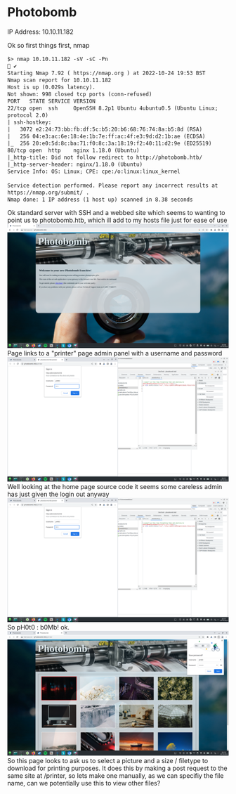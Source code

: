 # Photobomb


IP Address: 10.10.11.182

Ok so first things first, nmap

```
$> nmap 10.10.11.182 -sV -sC -Pn                                                                                                                           ✔ 
Starting Nmap 7.92 ( https://nmap.org ) at 2022-10-24 19:53 BST
Nmap scan report for 10.10.11.182
Host is up (0.029s latency).
Not shown: 998 closed tcp ports (conn-refused)
PORT   STATE SERVICE VERSION
22/tcp open  ssh     OpenSSH 8.2p1 Ubuntu 4ubuntu0.5 (Ubuntu Linux; protocol 2.0)
| ssh-hostkey: 
|   3072 e2:24:73:bb:fb:df:5c:b5:20:b6:68:76:74:8a:b5:8d (RSA)
|   256 04:e3:ac:6e:18:4e:1b:7e:ff:ac:4f:e3:9d:d2:1b:ae (ECDSA)
|_  256 20:e0:5d:8c:ba:71:f0:8c:3a:18:19:f2:40:11:d2:9e (ED25519)
80/tcp open  http    nginx 1.18.0 (Ubuntu)
|_http-title: Did not follow redirect to http://photobomb.htb/
|_http-server-header: nginx/1.18.0 (Ubuntu)
Service Info: OS: Linux; CPE: cpe:/o:linux:linux_kernel

Service detection performed. Please report any incorrect results at https://nmap.org/submit/ .
Nmap done: 1 IP address (1 host up) scanned in 8.38 seconds

```

Ok standard server with SSH and a webbed site which seems to wanting to point us to photobomb.htb, which ill add to my hosts file just for ease of use
![Picture of homepage](https://github.com/e-war/Writeups/blob/master/HackTheBox/Photobomb/Screenshots/home.png)
Page links to a "printer" page admin panel with a username and password
![Picture of admin prompt](https://github.com/e-war/Writeups/blob/master/HackTheBox/Photobomb/Screenshots/login.png)
Well looking at the home page source code it seems some careless admin has just given the login out anyway
![Picture of leaked privs](https://github.com/e-war/Writeups/blob/master/HackTheBox/Photobomb/Screenshots/login.png)
So pH0t0 : b0Mb! ok.
![Picture of successful login](https://github.com/e-war/Writeups/blob/master/HackTheBox/Photobomb/Screenshots/printer_success.png)
So this page looks to ask us to select a picture and a size / filetype to download for printing purposes.
It does this by making a post request to the same site at /printer, so lets make one manually, as we can specifiy the file name, can we potentially use this to view other files?